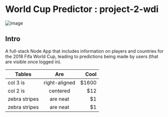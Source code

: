 # World Cup Predictor : project-2-wdi

![image](https://ga-dash.s3.amazonaws.com/production/assets/logo-9f88ae6c9c3871690e33280fcf557f33.png)

## Intro

A full-stack Node App that includes information on players and countries for the 2018 Fifa World Cup, leading to predictions being made by users (that are visible once logged in). 


| Tables        | Are           | Cool  |
| ------------- |:-------------:| -----:|
| col 3 is      | right-aligned | $1600 |
| col 2 is      | centered      |   $12 |
| zebra stripes | are neat      |    $1 |
| zebra stripes | are neat      |    $1 |
